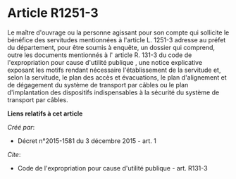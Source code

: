 # Article R1251-3

Le maître d'ouvrage ou la personne agissant pour son compte qui sollicite le bénéfice des servitudes mentionnées à l'article
L. 1251-3 adresse au préfet du département, pour être soumis à enquête, un dossier qui comprend, outre les documents
mentionnés à l'
article R. 131-3 du code de l'expropriation pour cause d'utilité publique
, une notice explicative exposant les motifs rendant nécessaire l'établissement de la servitude et, selon la servitude, le
plan des accès et évacuations, le plan d'alignement et de dégagement du système de transport par câbles ou le plan
d'implantation des dispositifs indispensables à la sécurité du système de transport par câbles.

**Liens relatifs à cet article**

_Créé par_:

  - Décret n°2015-1581 du 3 décembre 2015 - art. 1

_Cite_:

  - Code de l'expropriation pour cause d'utilité publique - art. R131-3
